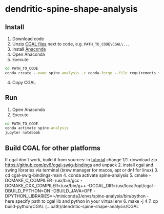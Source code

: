 # dendritic-spine-shape-analysis
## Install
1. Download code
2. Unzip [CGAL files](https://github.com/pv6/cgal-swig-bindings/releases/download/python-build/CGAL.zip) next to code, e.g. `PATH_TO_CODE\CGAL\...`
3. Install [Anaconda](https://www.anaconda.com/)
4. Open Anaconda
5. Execute
```cmd
cd PATH_TO_CODE
conda create --name spine-analysis -c conda-forge --file requirements.txt -y
```
4. Copy CGAL 
## Run
1. Open Anaconda
2. Execute
```cmd
cd PATH_TO_CODE
conda activate spine-analysis
jupyter notebook
```

## Build CGAL for other platforms
If cgal don't work, build it from sources:
in [tutorial](https://gist.github.com/BJTerry/e561b956d963a2fe4c4623fb06f49266) change 1/1. download zip https://github.com/pv6/cgal-swig-bindings and unpack
2. install cgal and swing libraries via terminal (brew manager for macos, apt or dnf for linux)
3. cd cgal-swig-bindings-main
4. conda activate spine-analysis
5. cmake -DCMAKE_C_COMPILER=/usr/bin/gcc -DCMAKE_CXX_COMPILER=/usr/bin/g++ -DCGAL_DIR=/usr/local/opt/cgal -DBUILD_PYTHON=ON -DBUILD_JAVA=OFF -DPYTHON_LIBRARIES=~/miniconda3/envs/spine-analysis/bin/python - here specify path to cgal lib and python in your virtual env 
6. make -j 4
7. cp build-python/CGAL (...path)/dendritic-spine-shape-analysis/CGAL
